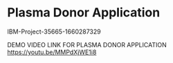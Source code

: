 
# Plasma Donor Application
IBM-Project-35665-1660287329

DEMO VIDEO LINK FOR PLASMA DONOR APPLICATION
https://youtu.be/MMPdXjWE1i8
